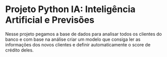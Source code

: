 # Projeto Python IA: Inteligência Artificial e Previsões

 Nesse projeto pegamos a base de dados para analisar todos os clientes do banco e com base na análise criar um modelo que consiga ler as informações dos novos clientes e definir automaticamente o score de crédito deles.
